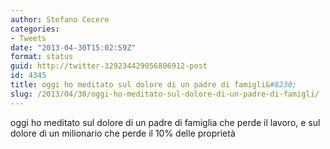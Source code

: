 ```yaml
---
author: Stefano Cecere
categories:
- Tweets
date: "2013-04-30T15:02:59Z"
format: status
guid: http://twitter-329234429056806912-post
id: 4345
title: oggi ho meditato sul dolore di un padre di famigli&#8230;
slug: /2013/04/30/oggi-ho-meditato-sul-dolore-di-un-padre-di-famigli/
---
```


oggi ho meditato sul dolore di un padre di famiglia che perde il lavoro, e sul dolore di un milionario che perde il 10% delle proprietà